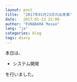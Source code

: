 ```yaml
---
layout: post
title:  "2017年01月23日の出来事"
date:   2017-01-23 22:00
author: "FUNABARA Masao"
lang: "ja"
categories: blog
tags: diary
---
```


本日は、

* システム開発

を行いました。
